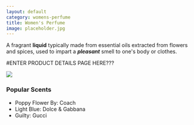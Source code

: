 ```yaml
---
layout: default
category: womens-perfume
title: Women's Perfume
image: placeholder.jpg
---
```


A fragrant **liquid** typically made from essential oils extracted from flowers and spices, used to impart a ***pleasant*** smell to one's body or clothes.

#ENTER PRODUCT DETAILS PAGE HERE???

![]({{site.baseurl}}/images/placeholder.jpg)

### Popular Scents

- Poppy Flower By: Coach
- Light Blue: Dolce & Gabbana
- Guilty: Gucci

